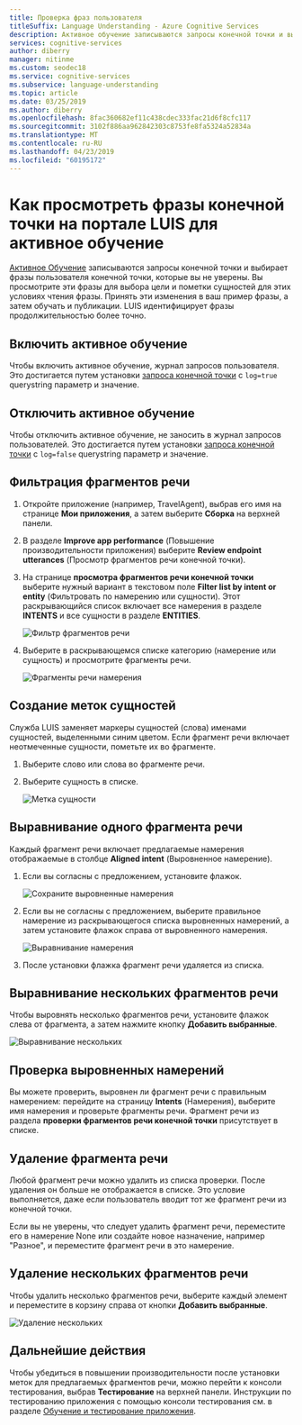```yaml
---
title: Проверка фраз пользователя
titleSuffix: Language Understanding - Azure Cognitive Services
description: Активное обучение записываются запросы конечной точки и выбирает фразы пользователя конечной точки, которые вы не уверены. Вы просмотрите эти фразы для выбора цели и пометки сущностей для этих условиях чтения фразы. Принять эти изменения в ваш пример фразы, а затем обучать и публикации. LUIS идентифицирует фразы продолжительностью более точно.
services: cognitive-services
author: diberry
manager: nitinme
ms.custom: seodec18
ms.service: cognitive-services
ms.subservice: language-understanding
ms.topic: article
ms.date: 03/25/2019
ms.author: diberry
ms.openlocfilehash: 8fac360682ef11c438cdec333fac21d6f8cfc117
ms.sourcegitcommit: 3102f886aa962842303c8753fe8fa5324a52834a
ms.translationtype: MT
ms.contentlocale: ru-RU
ms.lasthandoff: 04/23/2019
ms.locfileid: "60195172"
---
```

# <a name="how-to-review-endpoint-utterances-in-luis-portal-for-active-learning"></a>Как просмотреть фразы конечной точки на портале LUIS для активное обучение

[Активное Обучение](luis-concept-review-endpoint-utterances.md) записываются запросы конечной точки и выбирает фразы пользователя конечной точки, которые вы не уверены. Вы просмотрите эти фразы для выбора цели и пометки сущностей для этих условиях чтения фразы. Принять эти изменения в ваш пример фразы, а затем обучать и публикации. LUIS идентифицирует фразы продолжительностью более точно.


## <a name="enable-active-learning"></a>Включить активное обучение

Чтобы включить активное обучение, журнал запросов пользователя. Это достигается путем установки [запроса конечной точки](luis-get-started-create-app.md#query-the-endpoint-with-a-different-utterance) с `log=true` querystring параметр и значение.

## <a name="disable-active-learning"></a>Отключить активное обучение

Чтобы отключить активное обучение, не заносить в журнал запросов пользователей. Это достигается путем установки [запроса конечной точки](luis-get-started-create-app.md#query-the-endpoint-with-a-different-utterance) с `log=false` querystring параметр и значение.

## <a name="filter-utterances"></a>Фильтрация фрагментов речи

1. Откройте приложение (например, TravelAgent), выбрав его имя на странице **Мои приложения**, а затем выберите **Сборка** на верхней панели.

1. В разделе **Improve app performance** (Повышение производительности приложения) выберите **Review endpoint utterances** (Просмотр фрагментов речи конечной точки).

1. На странице **просмотра фрагментов речи конечной точки** выберите нужный вариант в текстовом поле **Filter list by intent or entity** (Фильтровать по намерению или сущности). Этот раскрывающийся список включает все намерения в разделе **INTENTS** и все сущности в разделе **ENTITIES**.

    ![Фильтр фрагментов речи](./media/label-suggested-utterances/filter.png)

1. Выберите в раскрывающемся списке категорию (намерение или сущность) и просмотрите фрагменты речи.

    ![Фрагменты речи намерения](./media/label-suggested-utterances/intent-utterances.png)

## <a name="label-entities"></a>Создание меток сущностей
Служба LUIS заменяет маркеры сущностей (слова) именами сущностей, выделенными синим цветом. Если фрагмент речи включает неотмеченные сущности, пометьте их во фрагменте. 

1. Выберите слово или слова во фрагменте речи. 

1. Выберите сущность в списке.

    ![Метка сущности](./media/label-suggested-utterances/label-entity.png)

## <a name="align-single-utterance"></a>Выравнивание одного фрагмента речи

Каждый фрагмент речи включает предлагаемые намерения отображаемые в столбце **Aligned intent** (Выровненное намерение). 

1. Если вы согласны с предложением, установите флажок.

    ![Сохраните выровненные намерения](./media/label-suggested-utterances/align-intent-check.png)

1. Если вы не согласны с предложением, выберите правильное намерение из раскрывающегося списка выровненных намерений, а затем установите флажок справа от выровненного намерения. 

    ![Выравнивание намерения](./media/label-suggested-utterances/align-intent.png)

1. После установки флажка фрагмент речи удаляется из списка. 

## <a name="align-several-utterances"></a>Выравнивание нескольких фрагментов речи

Чтобы выровнять несколько фрагментов речи, установите флажок слева от фрагмента, а затем нажмите кнопку **Добавить выбранные**. 

![Выравнивание нескольких](./media/label-suggested-utterances/add-selected.png)

## <a name="verify-aligned-intent"></a>Проверка выровненных намерений

Вы можете проверить, выровнен ли фрагмент речи с правильным намерением: перейдите на страницу **Intents** (Намерения), выберите имя намерения и проверьте фрагменты речи. Фрагмент речи из раздела **проверки фрагментов речи конечной точки** присутствует в списке.

## <a name="delete-utterance"></a>Удаление фрагмента речи

Любой фрагмент речи можно удалить из списка проверки. После удаления он больше не отображается в списке. Это условие выполняется, даже если пользователь вводит тот же фрагмент речи из конечной точки. 

Если вы не уверены, что следует удалить фрагмент речи, переместите его в намерение None или создайте новое назначение, например "Разное", и переместите фрагмент речи в это намерение. 

## <a name="delete-several-utterances"></a>Удаление нескольких фрагментов речи

Чтобы удалить несколько фрагментов речи, выберите каждый элемент и переместите в корзину справа от кнопки **Добавить выбранные**.

![Удаление нескольких](./media/label-suggested-utterances/delete-several.png)


## <a name="next-steps"></a>Дальнейшие действия

Чтобы убедиться в повышении производительности после установки меток для предлагаемых фрагментов речи, можно перейти к консоли тестирования, выбрав **Тестирование** на верхней панели. Инструкции по тестированию приложения с помощью консоли тестирования см. в разделе [Обучение и тестирование приложения](luis-interactive-test.md).
